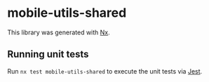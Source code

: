 # mobile-utils-shared

This library was generated with [Nx](https://nx.dev).

## Running unit tests

Run `nx test mobile-utils-shared` to execute the unit tests via [Jest](https://jestjs.io).
